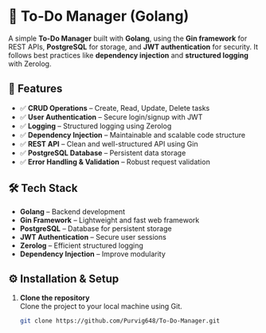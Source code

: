 # 📝 To-Do Manager (Golang)

A simple **To-Do Manager** built with **Golang**, using the **Gin framework** for REST APIs, **PostgreSQL** for storage, and **JWT authentication** for security. It follows best practices like **dependency injection** and **structured logging** with Zerolog.

## 🚀 Features

- ✅ **CRUD Operations** – Create, Read, Update, Delete tasks
- ✅ **User Authentication** – Secure login/signup with JWT
- ✅ **Logging** – Structured logging using Zerolog
- ✅ **Dependency Injection** – Maintainable and scalable code structure
- ✅ **REST API** – Clean and well-structured API using Gin
- ✅ **PostgreSQL Database** – Persistent data storage
- ✅ **Error Handling & Validation** – Robust request validation

## 🛠️ Tech Stack

- **Golang** – Backend development
- **Gin Framework** – Lightweight and fast web framework
- **PostgreSQL** – Database for persistent storage
- **JWT Authentication** – Secure user sessions
- **Zerolog** – Efficient structured logging
- **Dependency Injection** – Improve modularity

## ⚙️ Installation & Setup

1. **Clone the repository**  
   Clone the project to your local machine using Git.  
   ```sh
   git clone https://github.com/Purvig648/To-Do-Manager.git


